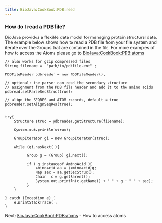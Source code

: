 ```yaml
---
title: BioJava:CookBook:PDB:read
---
```


### How do I read a PDB file?

BioJava provides a flexible data model for managing protein structural
data. The example below shows how to read a PDB file from your file
system and iterate over the Groups that are contained in the file. For
more examples of how to access the Atoms please go to
<BioJava:CookBook:PDB:atoms>

<java>

`// also works for gzip compressed files`  
`String filename =  "path/to/pdbfile.ent" ;`  
  
`PDBFileReader pdbreader = new PDBFileReader();`

`// optional: the parser can read the secondary structure`  
`// assignment from the PDB file header and add it to the amino acids`  
`pdbread.setParseSecStruc(true);`

`// align the SEQRES and ATOM records, default = true  `  
`pdbreader.setAlignSeqRes(true);`  
` `

`try{`  
`    Structure struc = pdbreader.getStructure(filename);`  
`    `  
`    System.out.println(struc);`

`    GroupIterator gi = new GroupIterator(struc);`

`    while (gi.hasNext()){`

`          Group g = (Group) gi.next();`  
`         `  
`          if ( g instanceof AminoAcid ){`  
`              AminoAcid aa = (AminoAcid)g;`  
`              Map sec = aa.getSecStruc();`  
`              Chain  c = g.getParent();`  
`              System.out.println(c.getName() + " " + g + " " + sec);`  
`          }                `  
`    }`

`} catch (Exception e) {`  
`    e.printStackTrace();`  
`}`

</java>

Next: <BioJava:CookBook:PDB:atoms> - How to access atoms.
